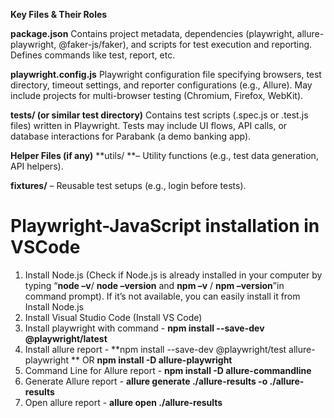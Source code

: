 **Key Files & Their Roles**

**package.json**
Contains project metadata, dependencies (playwright, allure-playwright, @faker-js/faker), and scripts for test execution and reporting.
Defines commands like test, report, etc.

**playwright.config.js**
Playwright configuration file specifying browsers, test directory, timeout settings, and reporter configurations (e.g., Allure).
May include projects for multi-browser testing (Chromium, Firefox, WebKit).

**tests/ (or similar test directory)**
Contains test scripts (.spec.js or .test.js files) written in Playwright.
Tests may include UI flows, API calls, or database interactions for Parabank (a demo banking app).

**Helper Files (if any)**
**utils/ **– Utility functions (e.g., test data generation, API helpers).

**fixtures/** – Reusable test setups (e.g., login before tests).

Playwright-JavaScript installation in VSCode
===========================================================

1. Install Node.js (Check if Node.js is already installed in your computer by typing “**node –v**/ **node –version** and **npm –v** / **npm –version**”in command prompt). 
If it’s not available, you can easily install it from Install Node.js
2. Install Visual Studio Code (Install VS Code)
3. Install playwright with command - **npm install --save-dev @playwright/latest**
4. Install allure report - **npm install --save-dev @playwright/test allure-playwright ** OR **npm install -D allure-playwright**
5. Command Line for Allure report - **npm install -D allure-commandline**
6. Generate Allure report - **allure generate ./allure-results -o ./allure-results**
7. Open allure report - **allure open ./allure-results**
